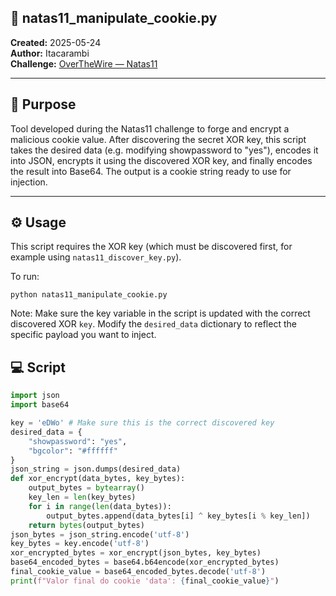 ## 🔐 natas11_manipulate_cookie.py

**Created:** 2025-05-24  
**Author:** Itacarambi  
**Challenge:** [OverTheWire — Natas11](https://github.com/ItacarambiSec/CTFs/blob/main/OverTheWire/Natas/Natas11)

---

## 🎯 Purpose

Tool developed during the Natas11 challenge to forge and encrypt a malicious cookie value. After discovering the secret XOR key, this script takes the desired data (e.g. modifying showpassword to "yes"), encodes it into JSON, encrypts it using the discovered XOR key, and finally encodes the result into Base64. The output is a cookie string ready to use for injection.

---

## ⚙️ Usage

This script requires the XOR key (which must be discovered first, for example using `natas11_discover_key.py`).

To run:

`python natas11_manipulate_cookie.py`

Note: Make sure the key variable in the script is updated with the correct discovered XOR `key`. Modify the `desired_data` dictionary to reflect the specific payload you want to inject.

## 💻 Script

```python
import json
import base64

key = 'eDWo' # Make sure this is the correct discovered key
desired_data = {
    "showpassword": "yes",
    "bgcolor": "#ffffff"
}
json_string = json.dumps(desired_data)
def xor_encrypt(data_bytes, key_bytes):
    output_bytes = bytearray()
    key_len = len(key_bytes)
    for i in range(len(data_bytes)):
        output_bytes.append(data_bytes[i] ^ key_bytes[i % key_len])
    return bytes(output_bytes)
json_bytes = json_string.encode('utf-8')
key_bytes = key.encode('utf-8')
xor_encrypted_bytes = xor_encrypt(json_bytes, key_bytes)
base64_encoded_bytes = base64.b64encode(xor_encrypted_bytes)
final_cookie_value = base64_encoded_bytes.decode('utf-8')
print(f"Valor final do cookie 'data': {final_cookie_value}")
```
